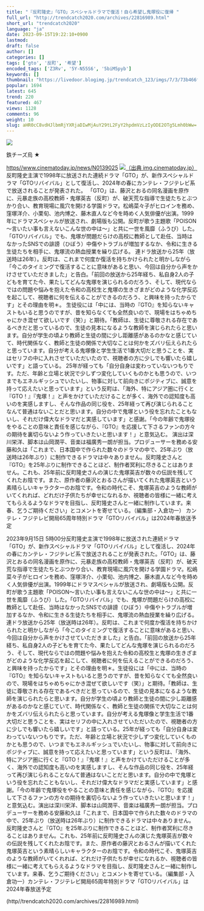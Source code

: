 ```yaml
---
title: "『反町隆史』「GTO」スペシャルドラマで復活！自ら希望し鬼塚役に復帰 "
full_url: "http://trendcatch2020.com/archives/22816989.html"
short_url: "trendcatch2020"
language: "ja"
date: 2023-09-15T19:22:10+0900
lastmod: 
draft: false
author: []
categories: []
tags: ['gto', '反町', '希望']
encoded_tags: ['Z3Rv', '5Y-N55S6', '5biM5pyb']
keywords: []
thumbnail: "https://livedoor.blogimg.jp/trendcatch_123/imgs/7/3/73b466fb.jpg"
popular: 1694
latest: 645
trend: 220
featured: 467
views: 1128
comments: 96
weight: 10
slug: aHR0cC8vdHJlbmRjYXRjaDIwMjAuY29tL2FyY2hpdmVzLzIyODE2OTg5Lmh0bWw=
---
```


![](https://livedoor.blogimg.jp/trendcatch_123/imgs/7/3/73b466fb.jpg)

<div><p>鉄チーズ烏 ★ </p> <a target='_blank' href='https//www.cinematoday.jp/news/N0139025'>https//www.cinematoday.jp/news/N0139025</a> <a href='https//img.cinematoday.jp/a/2pHP5zwr-ldf/_size_1000x/_v_1694692149/main.jpg' target='_blank' class='' id='img_1_1'><img src='https//livedoor.blogimg.jp/trendcatch_123/imgs/b/a/ba19230e.jpg'>（出典 img.cinematoday.jp）</a> 反町隆史主演で1998年に放送された連続ドラマ「GTO」が、新作スペシャルドラマ「GTOリバイバル」として復活し、2024年の春にカンテレ・フジテレビ系で放送されることが発表された。 「GTO」は、藤沢とおるの同名漫画を原作に、元暴走族の高校教師・鬼塚英吉（反町）が、破天荒な指導で生徒たちとぶつかり合い、教育現場に風穴を開ける学園ドラマ。松嶋菜々子がヒロインを務め、窪塚洋介、小栗旬、池内博之、藤木直人など今を時めく人気俳優が出演。1999年にドラマスペシャルが放送され、劇場版も公開。反町が歌う主題歌「POISON～言いたい事も言えないこんな世の中は～」と共に一世を風靡（ふうび）した。 「GTOリバイバル」でも、鬼塚が問題だらけの高校に教師として赴任、当時はなかったSNSでの誹謗（ひぼう）中傷やトラブルが増加するなか、令和に生きる生徒たちを相手に、鬼塚流の熱血授業を繰り広げる。 連ドラ放送から25年（放送時は26年）。反町は、これまで何度か復活を持ちかけられたと明かしながら「今このタイミングで復活することに意味があると思い、今回は自分から声をかけさせていただきました」と告白。「前回の放送から25年経ち、私自身2人の子どもを育てた今、果たしてどんな鬼塚を演じられるのだろう、そして、現代ならではの問題や悩みを抱えた令和の高校生と鬼塚の生きざまがどのような化学反応を起こして、視聴者に何を伝えることができるのだろう、と興味を持ったからです」とその理由を明＊。 生徒役には「中には、当時の『GTO』を知らないキャストもいると思うのですが、昔を知らなくても全然良いので、現場をはちゃめちゃにかき混ぜて欲しいです（笑）」と期待。「教師は、生徒に尊敬される存在であるべきだと思っているので、生徒の見本になるような教師を演じられたらと思います。自分が学生の頃より教師と生徒の間に少し距離感があるのかなと感じていて、時代関係なく、教師と生徒の関係で大切なことは何かをズバリ伝えられたらと思っています。自分が考える鬼塚像と学生生活で1番大切だと思うことを、実はセリフの中に入れさせていただいたので、視聴者の方に少しでも響いたら嬉しいです」と語っている。 25年が経っても「自分自身は変わっていないつもりです。ただ、年齢と立場と状況で少しずつ変化していくものかとも思うので、いつまでもエネルギッシュでいたいし、物事に対して前向きにポジティブに、誠意を持って応えたいと思っています」という反町は、「海外、特にアジア圏に行くと『GTO！』『鬼塚！』と声をかけていただけることが多く、海外での認知度も高いのを実感しますし、そんな作品の同じ役を、25年経って再び演じられることなんて普通はないことだと思います。自分の中で鬼塚という役を忘れたこともないし、それだけ偉大なドラマだと実感しています」と感謝。「今の年齢で鬼塚役をやることの意味と責任を感じながら、『GTO』を応援して下さるファンの方々の期待を裏切らないよう作っていきたいと思います！」と意気込む。 演出は深川栄洋、脚本は山岡潤平、音楽は福廣秀一朗が担当。プロデューサーを務める安藤和久は「これまで、日本国中で作られた数々のドラマの中で、25年ぶり（放送時は26年ぶり）に制作できるドラマは中々ありません。反町隆史さんと『GTO』を25年ぶりに制作できることほど、制作者冥利に尽きることはありません。これも、25年前に反町隆史さんの演じた鬼塚英吉が数々の伝説を残してくれたお陰です。また、原作者の藤沢とおるさんが描いてくれた鬼塚英吉という素晴らしいキャラクターのお陰です。令和の時代こそ、鬼塚英吉のような教師がいてくれれば、どれだけ子供たちが幸せになれるか、視聴者の皆様に一緒に考えてもらえるようなドラマを目指し、反町隆史さんと一緒に制作しています。来春、乞うご期待ください」とコメントを寄せている。（編集部・入倉功一） カンテレ・フジテレビ開局65周年特別ドラマ「GTOリバイバル」は2024年春放送予定 <p>2023年9月15日 5時00分反町隆史主演で1998年に放送された連続ドラマ「GTO」が、新作スペシャルドラマ「GTOリバイバル」として復活し、2024年の春にカンテレ・フジテレビ系で放送されることが発表された。「GTO」は、藤沢とおるの同名漫画を原作に、元暴走族の高校教師・鬼塚英吉（反町）が、破天荒な指導で生徒たちとぶつかり合い、教育現場に風穴を開ける学園ドラマ。松嶋菜々子がヒロインを務め、窪塚洋介、小栗旬、池内博之、藤木直人など今を時めく人気俳優が出演。1999年にドラマスペシャルが放送され、劇場版も公開。反町が歌う主題歌「POISON～言いたい事も言えないこんな世の中は～」と共に一世を風靡（ふうび）した。「GTOリバイバル」でも、鬼塚が問題だらけの高校に教師として赴任、当時はなかったSNSでの誹謗（ひぼう）中傷やトラブルが増加するなか、令和に生きる生徒たちを相手に、鬼塚流の熱血授業を繰り広げる。連ドラ放送から25年（放送時は26年）。反町は、これまで何度か復活を持ちかけられたと明かしながら「今このタイミングで復活することに意味があると思い、今回は自分から声をかけさせていただきました」と告白。「前回の放送から25年経ち、私自身2人の子どもを育てた今、果たしてどんな鬼塚を演じられるのだろう、そして、現代ならではの問題や悩みを抱えた令和の高校生と鬼塚の生きざまがどのような化学反応を起こして、視聴者に何を伝えることができるのだろう、と興味を持ったからです」とその理由を明＊。生徒役には「中には、当時の『GTO』を知らないキャストもいると思うのですが、昔を知らなくても全然良いので、現場をはちゃめちゃにかき混ぜて欲しいです（笑）」と期待。「教師は、生徒に尊敬される存在であるべきだと思っているので、生徒の見本になるような教師を演じられたらと思います。自分が学生の頃より教師と生徒の間に少し距離感があるのかなと感じていて、時代関係なく、教師と生徒の関係で大切なことは何かをズバリ伝えられたらと思っています。自分が考える鬼塚像と学生生活で1番大切だと思うことを、実はセリフの中に入れさせていただいたので、視聴者の方に少しでも響いたら嬉しいです」と語っている。25年が経っても「自分自身は変わっていないつもりです。ただ、年齢と立場と状況で少しずつ変化していくものかとも思うので、いつまでもエネルギッシュでいたいし、物事に対して前向きにポジティブに、誠意を持って応えたいと思っています」という反町は、「海外、特にアジア圏に行くと『GTO！』『鬼塚！』と声をかけていただけることが多く、海外での認知度も高いのを実感しますし、そんな作品の同じ役を、25年経って再び演じられることなんて普通はないことだと思います。自分の中で鬼塚という役を忘れたこともないし、それだけ偉大なドラマだと実感しています」と感謝。「今の年齢で鬼塚役をやることの意味と責任を感じながら、『GTO』を応援して下さるファンの方々の期待を裏切らないよう作っていきたいと思います！」と意気込む。演出は深川栄洋、脚本は山岡潤平、音楽は福廣秀一朗が担当。プロデューサーを務める安藤和久は「これまで、日本国中で作られた数々のドラマの中で、25年ぶり（放送時は26年ぶり）に制作できるドラマは中々ありません。反町隆史さんと『GTO』を25年ぶりに制作できることほど、制作者冥利に尽きることはありません。これも、25年前に反町隆史さんの演じた鬼塚英吉が数々の伝説を残してくれたお陰です。また、原作者の藤沢とおるさんが描いてくれた鬼塚英吉という素晴らしいキャラクターのお陰です。令和の時代こそ、鬼塚英吉のような教師がいてくれれば、どれだけ子供たちが幸せになれるか、視聴者の皆様に一緒に考えてもらえるようなドラマを目指し、反町隆史さんと一緒に制作しています。来春、乞うご期待ください」とコメントを寄せている。（編集部・入倉功一）カンテレ・フジテレビ開局65周年特別ドラマ「GTOリバイバル」は2024年春放送予定</p></div>

(http//trendcatch2020.com/archives/22816989.html)
